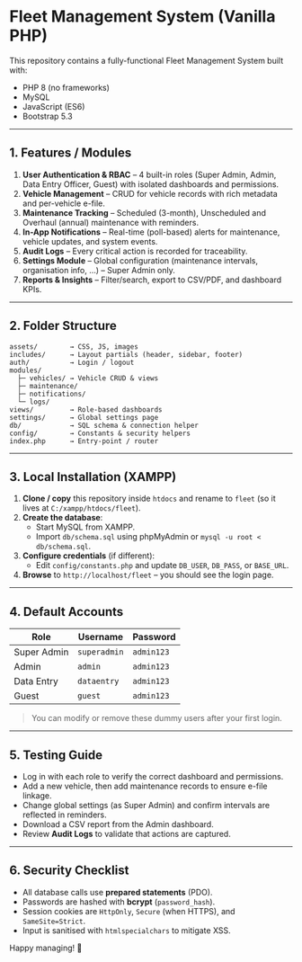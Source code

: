 # Fleet Management System (Vanilla PHP)

This repository contains a fully-functional Fleet Management System built with:

* PHP 8 (no frameworks)
* MySQL
* JavaScript (ES6)
* Bootstrap 5.3

---
## 1. Features / Modules

1. **User Authentication & RBAC** – 4 built-in roles (Super Admin, Admin, Data Entry Officer, Guest) with isolated dashboards and permissions.
2. **Vehicle Management** – CRUD for vehicle records with rich metadata and per-vehicle e-file.
3. **Maintenance Tracking** – Scheduled (3-month), Unscheduled and Overhaul (annual) maintenance with reminders.
4. **In-App Notifications** – Real-time (poll-based) alerts for maintenance, vehicle updates, and system events.
5. **Audit Logs** – Every critical action is recorded for traceability.
6. **Settings Module** – Global configuration (maintenance intervals, organisation info, …) – Super Admin only.
7. **Reports & Insights** – Filter/search, export to CSV/PDF, and dashboard KPIs.

---
## 2. Folder Structure

```
assets/        → CSS, JS, images
includes/      → Layout partials (header, sidebar, footer)
auth/          → Login / logout
modules/
  ├─ vehicles/ → Vehicle CRUD & views
  ├─ maintenance/
  ├─ notifications/
  └─ logs/
views/         → Role-based dashboards
settings/      → Global settings page
db/            → SQL schema & connection helper
config/        → Constants & security helpers
index.php      → Entry-point / router
```

---
## 3. Local Installation (XAMPP)

1. **Clone / copy** this repository inside `htdocs` and rename to `fleet` (so it lives at `C:/xampp/htdocs/fleet`).
2. **Create the database**:
   * Start MySQL from XAMPP.
   * Import `db/schema.sql` using phpMyAdmin or `mysql -u root < db/schema.sql`.
3. **Configure credentials** (if different):
   * Edit `config/constants.php` and update `DB_USER`, `DB_PASS`, or `BASE_URL`.
4. **Browse** to `http://localhost/fleet` – you should see the login page.

---
## 4. Default Accounts

| Role          | Username      | Password  |
|---------------|---------------|-----------|
| Super Admin   | `superadmin`  | `admin123`|
| Admin         | `admin`       | `admin123`|
| Data Entry    | `dataentry`   | `admin123`|
| Guest         | `guest`       | `admin123`|

> You can modify or remove these dummy users after your first login.

---
## 5. Testing Guide

* Log in with each role to verify the correct dashboard and permissions.
* Add a new vehicle, then add maintenance records to ensure e-file linkage.
* Change global settings (as Super Admin) and confirm intervals are reflected in reminders.
* Download a CSV report from the Admin dashboard.
* Review **Audit Logs** to validate that actions are captured.

---
## 6. Security Checklist

* All database calls use **prepared statements** (PDO).
* Passwords are hashed with **bcrypt** (`password_hash`).
* Session cookies are `HttpOnly`, `Secure` (when HTTPS), and `SameSite=Strict`.
* Input is sanitised with `htmlspecialchars` to mitigate XSS.

Happy managing! 🚀